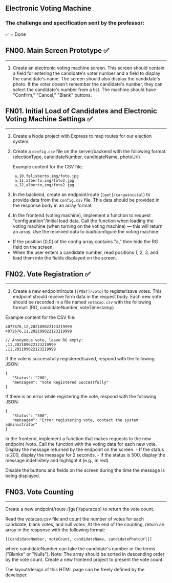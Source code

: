 ## Electronic Voting Machine

### The challenge and specification sent by the professor:

✅ = Done

## FN00. Main Screen Prototype ✅
---
1. Create an electronic voting machine screen. This screen should contain a field for entering the candidate's voter number and a field to display the candidate's name. The screen should also display the candidate's photo. If the voter doesn't remember the candidate's number, they can select the candidate's number from a list. The machine should have "Confirm," "Cancel," "Blank" buttons. 


## FN01. Initial Load of Candidates and Electronic Voting Machine Settings ✅
---
1. Create a Node project with Express to map routes for our election system. 

2. Create a `config.csv` file on the server/backend with the following format: 
   (electionType, candidateNumber, candidateName, photoUrl) 

   Example content for the CSV file:

~~~
    a,10,felisberto,img/foto.jpg
    a,11,alberto,img/foto2.jpg
    a,12,alberto,img/foto2.jpg
~~~

3. In the backend, create an endpoint/route (`[get]/cargainicial`) to provide data from the `config.csv` file. This data should be provided in the response body in an array format. 

4. In the frontend (voting machine), implement a function to request "configuration"/initial load data. Call the function when loading the voting machine (when turning on the voting machine) — this will return an array. Use the received data to load/configure the voting machine:
- If the position [0,0] of the config array contains "a," then hide the RG field on the screen.
- When the user enters a candidate number, read positions 1, 2, 3, and load them into the fields displayed on the screen. 


## FN02. Vote Registration ✅
---
1. Create a new endpoint/route (`[POST]/voto`) to register/save votes. This endpoint should receive form data in the request body. Each new vote should be recorded in a file named `votacao.csv` with the following format: 
(RG, candidateNumber, voteTimestamp)

Example content for the CSV file:

~~~
4072676,12,202109022123219999
4072676,11,202109022123219999

// Anonymous vote, leave RG empty:
,11,202109022123219999
,11,202109022123219999
~~~


If the vote is successfully registered/saved, respond with the following JSON:
~~~
{
   "Status": "200",
   "mensagem": "Vote Registered Successfully"
}
~~~

If there is an error while registering the vote, respond with the following JSON:

~~~
{
   "Status": "500",
   "mensagem": "Error registering vote, contact the system administrator"
}
~~~

In the frontend, implement a function that makes requests to the new endpoint /voto.
    Call the function with the voting data for each new vote.
Display the message returned by the endpoint on the screen.
    - If the status is 200, display the message for 2 seconds.
    - If the status is 500, display the message indefinitely and highlight it (e.g., in red).

Disable the buttons and fields on the screen during the time the message is being displayed.

## FN03. Vote Counting
---

Create a new endpoint/route ([get]/apuracao) to return the vote count.

Read the votacao.csv file and count the number of votes for each candidate, blank votes, and null votes.
At the end of the counting, return an array in the response with the following format:

~~~
[[candidateNumber, voteCount, candidateName, candidatePhotoUrl]]
~~~

where candidateNumber can take the candidate's number or the terms ("Blanks" or "Nulls").
Note: The array should be sorted in descending order by the vote count.
Create a new frontend project to present the vote count.

The layout/design of this HTML page can be freely defined by the developer.




